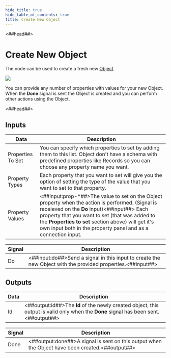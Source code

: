 ```yaml
---
hide_title: true
hide_table_of_contents: true
title: Create New Object
---
```


<##head##>

# Create New Object

The node can be used to create a fresh new [Object](nodes/data/object/object-node).

<div className="ndl-image-with-background l">

![](/nodes/data/object/create-new-object/create-new-object.png)

</div>

You can provide any number of properties with values for your new Object. When the **Done** signal is sent the Object is created and you can perform other actions using the Object.

<##head##>

## Inputs

| Data                                                | Description                                                                                                                                                                                                                                                                                                                |
| --------------------------------------------------- | -------------------------------------------------------------------------------------------------------------------------------------------------------------------------------------------------------------------------------------------------------------------------------------------------------------------------- |
| <span className="ndl-data">Properties To Set</span> | You can specify which properties to set by adding them to this list. Object don't have a schema with predefined properties like Records so you can choose any property name you want.                                                                                                                                      |
| <span className="ndl-data">Property Types</span>    | Each property that you want to set will give you the option of setting the type of the value that you want to set to that property.                                                                                                                                                                                        |
| <span className="ndl-data">Property Values</span>   | <##input:prop-\*##>The value to set on the Object property when the action is performed. (Signal is receieved on the **Do** input)<##input##> Each property that you want to set (that was added to the **Properties to set** section above) will get it's own input both in the property panel and as a connection input. |


| Signal                                 | Description                                                                                                 |
| -------------------------------------- | ----------------------------------------------------------------------------------------------------------- |
| <span className="ndl-signal">Do</span> | <##input:do##>Send a signal in this input to create the new Object with the provided properties.<##input##> |

## Outputs

| Data                                 | Description                                                                                                                          |
| ------------------------------------ | ------------------------------------------------------------------------------------------------------------------------------------ |
| <span className="ndl-data">Id</span> | <##output:id##>The **Id** of the newly created object, this output is valid only when the **Done** signal has been sent.<##output##> |

| Signal                                   | Description                                                                                     |
| ---------------------------------------- | ----------------------------------------------------------------------------------------------- |
| <span className="ndl-signal">Done</span> | <##output:done##>A signal is sent on this output when the Object have been created.<##output##> |
